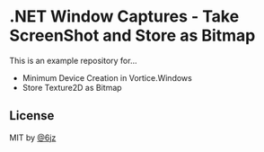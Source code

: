 # .NET Window Captures - Take ScreenShot and Store as Bitmap

This is an example repository for...

- Minimum Device Creation in Vortice.Windows
- Store Texture2D as Bitmap

## License

MIT by [@6jz](https://twitter.com/6jz)
